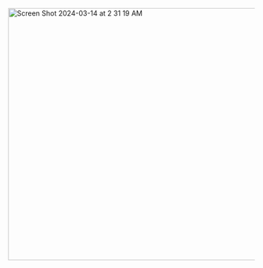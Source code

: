 <img width="515" alt="Screen Shot 2024-03-14 at 2 31 19 AM" src="https://github.com/feranarouhi/order-management-queue/assets/124641424/90142e83-6afb-4adb-a91c-b227fcd45ed1">
